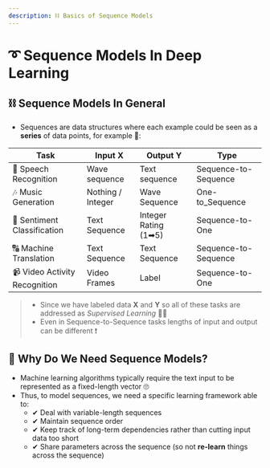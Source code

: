 ```yaml
---
description: ⛓ ‍Basics of Sequence Models
---
```


# ➰ Sequence Models In Deep Learning

## ⛓ Sequence Models In General
- Sequences are data structures where each example could be seen as a **series** of data points, for example 🧐:

|  Task                         | Input **X**        | Output **Y**          | Type                   |
| ----------------------------- | ------------------ | --------------------- | ---------------------- |
| 💬 Speech Recognition         | Wave sequence      | Text sequence         | Sequence-to-Sequence   |
| 🎶 Music Generation           |  Nothing / Integer | Wave Sequence         | One-to_Sequence        |
| 💌 Sentiment Classification   | Text Sequence      | Integer Rating (1➡5) | Sequence-to-One        |
| 🔠 Machine Translation        | Text Sequence      | Text Sequence         | Sequence-to-Sequence   |
| 📹 Video Activity Recognition | Video Frames       | Label                 | Sequence-to-One        |

> - Since we have labeled data **X** and **Y** so all of these tasks are addressed as _Supervised Learning_ 👩‍🏫
> - Even in Sequence-to-Sequence tasks lengths of input and output can be different ❗

## 🤔 Why Do We Need Sequence Models?
- Machine learning algorithms typically require the text input to be represented as a fixed-length vector 🙄
- Thus, to model sequences, we need a specific learning framework able to:
  - ✔ Deal with variable-length sequences
  - ✔ Maintain sequence order
  - ✔ Keep track of long-term dependencies rather than cutting input data too short
  - ✔ Share parameters across the sequence (so not **re-learn** things across the sequence)
